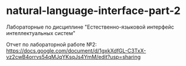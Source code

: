 # natural-language-interface-part-2
Лабораторные по дисциплине "Естественно-языковой интерфейс интеллектуальных систем"

Отчет по лабораторной работе №2: https://docs.google.com/document/d/1gxkXdfGL-C3TxX-vz2cwB4orrvs54qMJqYKsqJs4YmM/edit?usp=sharing
